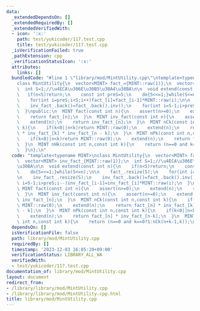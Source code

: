 ```yaml
---
data:
  _extendedDependsOn: []
  _extendedRequiredBy: []
  _extendedVerifiedWith:
  - icon: ':x:'
    path: test/yukicoder/117.test.cpp
    title: test/yukicoder/117.test.cpp
  _isVerificationFailed: true
  _pathExtension: cpp
  _verificationStatusIcon: ':x:'
  attributes:
    links: []
  bundledCode: "#line 1 \"library/mod/MintUtility.cpp\"\ntemplate<typename MINT>\n\
    class MintUtility{\n  vector<MINT> fact_={MINT::raw(1)};\n  vector<MINT> inv_fact_{MINT::raw(1)};\n\
    \  int S=1;//\u4ECA\u306E\u30B5\u30A4\u30BA\n\n  void extend(const int n){\n \
    \   if(n<S)return;\n    const int preS=S;\n    do{S<<=1;}while(S<=n);\n\n    fact_.resize(S);\n\
    \    for(int i=preS;i<S;i++)fact_[i]=fact_[i-1]*MINT::raw(i);\n\n    inv_fact_.resize(S);\n\
    \    inv_fact_.back()=fact_.back().inv();\n    for(int i=S-1;i>preS;i--)inv_fact_[i-1]=inv_fact_[i]*MINT::raw(i);\n\
    \  }\npublic:\n  MINT fact(const int n){\n    assert(n>=0);\n    extend(n);\n\
    \    return fact_[n];\n  }\n  MINT inv_fact(const int n){\n    assert(n>=0);\n\
    \    extend(n);\n    return inv_fact_[n];\n  }\n  MINT nCk(const int n,const int\
    \ k){\n    if(k<0||n<k)return MINT::raw(0);\n    extend(n);\n    return fact_[n]\
    \ * inv_fact_[k] * inv_fact_[n - k];\n  }\n  MINT nPk(const int n,const int k){\n\
    \    if(k<0||n<k)return MINT::raw(0);\n    extend(n);\n    return fact_[n] * inv_fact_[n-k];\n\
    \  }\n  MINT nHk(const int n,const int k){\n    return (n==0 and k==0?1:nCk(n+k-1,k));\n\
    \  }\n};\n"
  code: "template<typename MINT>\nclass MintUtility{\n  vector<MINT> fact_={MINT::raw(1)};\n\
    \  vector<MINT> inv_fact_{MINT::raw(1)};\n  int S=1;//\u4ECA\u306E\u30B5\u30A4\
    \u30BA\n\n  void extend(const int n){\n    if(n<S)return;\n    const int preS=S;\n\
    \    do{S<<=1;}while(S<=n);\n\n    fact_.resize(S);\n    for(int i=preS;i<S;i++)fact_[i]=fact_[i-1]*MINT::raw(i);\n\
    \n    inv_fact_.resize(S);\n    inv_fact_.back()=fact_.back().inv();\n    for(int\
    \ i=S-1;i>preS;i--)inv_fact_[i-1]=inv_fact_[i]*MINT::raw(i);\n  }\npublic:\n \
    \ MINT fact(const int n){\n    assert(n>=0);\n    extend(n);\n    return fact_[n];\n\
    \  }\n  MINT inv_fact(const int n){\n    assert(n>=0);\n    extend(n);\n    return\
    \ inv_fact_[n];\n  }\n  MINT nCk(const int n,const int k){\n    if(k<0||n<k)return\
    \ MINT::raw(0);\n    extend(n);\n    return fact_[n] * inv_fact_[k] * inv_fact_[n\
    \ - k];\n  }\n  MINT nPk(const int n,const int k){\n    if(k<0||n<k)return MINT::raw(0);\n\
    \    extend(n);\n    return fact_[n] * inv_fact_[n-k];\n  }\n  MINT nHk(const\
    \ int n,const int k){\n    return (n==0 and k==0?1:nCk(n+k-1,k));\n  }\n};"
  dependsOn: []
  isVerificationFile: false
  path: library/mod/MintUtility.cpp
  requiredBy: []
  timestamp: '2023-12-03 16:05:20+09:00'
  verificationStatus: LIBRARY_ALL_WA
  verifiedWith:
  - test/yukicoder/117.test.cpp
documentation_of: library/mod/MintUtility.cpp
layout: document
redirect_from:
- /library/library/mod/MintUtility.cpp
- /library/library/mod/MintUtility.cpp.html
title: library/mod/MintUtility.cpp
---
```

